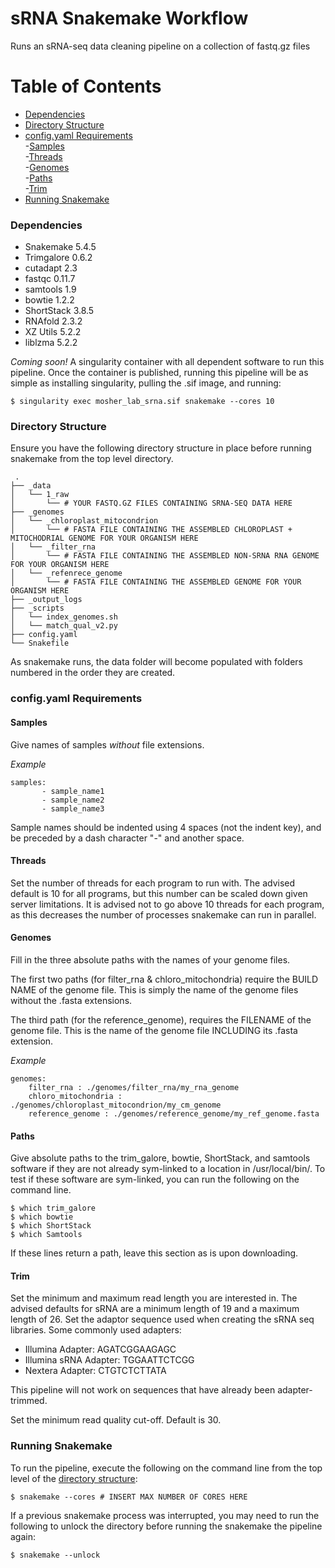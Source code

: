# sRNA Snakemake Workflow

Runs an sRNA-seq data cleaning pipeline on a collection of fastq.gz files

Table of Contents
=================

* [Dependencies](#dependencies)    
* [Directory Structure](#directory-structure)     
* [config\.yaml Requirements](#config.-yaml-requirements)     
  -[Samples](#samples)     
  -[Threads](#threads)     
  -[Genomes](#genomes)         
  -[Paths](#paths)     
  -[Trim](#trim)     
* [Running Snakemake](#running-snakemake)


### __Dependencies__ 
 
* Snakemake  5.4.5
* Trimgalore 0.6.2    
* cutadapt 2.3    
* fastqc 0.11.7    
* samtools 1.9    
* bowtie 1.2.2    
* ShortStack 3.8.5    
* RNAfold 2.3.2    
* XZ Utils 5.2.2    
* liblzma 5.2.2   

*Coming soon!* A singularity container with all dependent software to run this pipeline. Once the container is published, running this
pipeline will be as simple as installing singularity, pulling the .sif image, and running:
```
$ singularity exec mosher_lab_srna.sif snakemake --cores 10
```

### __Directory Structure__

Ensure you have the following directory structure in place before running snakemake from the top level directory.
```
 .
├── _data 
│   └── 1_raw
│       └── # YOUR FASTQ.GZ FILES CONTAINING SRNA-SEQ DATA HERE
├── _genomes 
│   └── _chloroplast_mitocondrion
│       └── # FASTA FILE CONTAINING THE ASSEMBLED CHLOROPLAST + MITOCHODRIAL GENOME FOR YOUR ORGANISM HERE
│   └── _filter_rna
│       └── # FASTA FILE CONTAINING THE ASSEMBLED NON-SRNA RNA GENOME FOR YOUR ORGANISM HERE
│   └── _refenrece_genome
│       └── # FASTA FILE CONTAINING THE ASSEMBLED GENOME FOR YOUR ORGANISM HERE
├── _output_logs 
├── _scripts 
│   └── index_genomes.sh
│   └── match_qual_v2.py
├── config.yaml
└── Snakefile
```
As snakemake runs, the data folder will become populated with folders numbered in the order they are created.

### __config\.yaml Requirements__

#### Samples

Give names of samples *without* file extensions.

*Example*
```
samples:    
       - sample_name1    
       - sample_name2    
       - sample_name3    
```
Sample names should be indented using 4 spaces (not the indent key), and be preceded by a dash character "-" and another space.    
    
#### Threads

Set the number of threads for each program to run with. The advised default is 10 for all programs, but this number can be scaled down
given server limitations. It is advised not to go above 10 threads for each program, as this decreases the number of processes snakemake
can run in parallel. 
    
#### Genomes

Fill in the three absolute paths with the names of your genome files.     

The first two paths (for filter_rna & chloro_mitochondria)
require the BUILD NAME of the genome file. This is simply the name of the genome files without the .fasta extensions.     

The third path (for the reference_genome), requires the FILENAME of the genome file. This is the name of the genome file INCLUDING its
.fasta extension.

*Example*
```
genomes:
    filter_rna : ./genomes/filter_rna/my_rna_genome
    chloro_mitochondria : ./genomes/chloroplast_mitocondrion/my_cm_genome
    reference_genome : ./genomes/reference_genome/my_ref_genome.fasta
```


#### Paths

Give absolute paths to the trim_galore, bowtie, ShortStack, and samtools software if they are not already sym-linked to a 
location in /usr/local/bin/. To test if these software are sym-linked, you can run the following on the command line.
```
$ which trim_galore
$ which bowtie
$ which ShortStack
$ which Samtools
```
If these lines return a path, leave this section as is upon downloading. 


#### Trim

Set the minimum and maximum read length you are interested in. The advised defaults for sRNA are a minimum length of 19 and a maximum 
length of 26. 
Set the adaptor sequence used when creating the sRNA seq libraries. Some commonly used adapters:    
  * Illumina Adapter: AGATCGGAAGAGC    
  * Illumina sRNA Adapter: TGGAATTCTCGG    
  * Nextera Adapter: CTGTCTCTTATA    
    
This pipeline will not work on sequences that have already been adapter-trimmed.     
    
Set the minimum read quality cut-off. Default is 30. 
     
### __Running Snakemake__

To run the pipeline, execute the following on the command line from the top level of the [directory structure](#directory-structure):
```
$ snakemake --cores # INSERT MAX NUMBER OF CORES HERE
```
If a previous snakemake process was interrupted, you may need to run the following to unlock the directory before running the snakemake
the pipeline again:
```
$ snakemake --unlock
```
